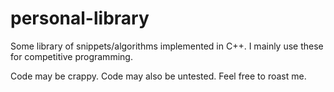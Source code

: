 # personal-library

Some library of snippets/algorithms implemented in C++.
I mainly use these for competitive programming.

Code may be crappy.
Code may also be untested.
Feel free to roast me.
